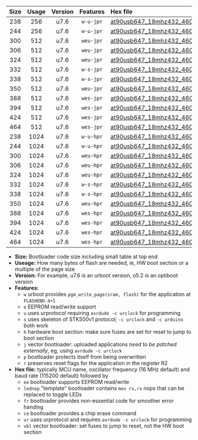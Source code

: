 |Size|Usage|Version|Features|Hex file|
|:-:|:-:|:-:|:-:|:--|
|238|256|u7.6|`w-u-jpr`|[at90usb647_18mhz432_460800bps_ur_vbl.hex](https://raw.githubusercontent.com/stefanrueger/urboot/main/at90usb647_18mhz432_460800bps_ur_vbl.hex)|
|244|256|u7.6|`w-u-jpr`|[at90usb647_18mhz432_460800bps_lednop_ur_vbl.hex](https://raw.githubusercontent.com/stefanrueger/urboot/main/at90usb647_18mhz432_460800bps_lednop_ur_vbl.hex)|
|300|512|u7.6|`weu-jpr`|[at90usb647_18mhz432_460800bps_ee_ur_vbl.hex](https://raw.githubusercontent.com/stefanrueger/urboot/main/at90usb647_18mhz432_460800bps_ee_ur_vbl.hex)|
|306|512|u7.6|`weu-jpr`|[at90usb647_18mhz432_460800bps_ee_lednop_ur_vbl.hex](https://raw.githubusercontent.com/stefanrueger/urboot/main/at90usb647_18mhz432_460800bps_ee_lednop_ur_vbl.hex)|
|324|512|u7.6|`weu-jpr`|[at90usb647_18mhz432_460800bps_ee_lednop_fr_ur_vbl.hex](https://raw.githubusercontent.com/stefanrueger/urboot/main/at90usb647_18mhz432_460800bps_ee_lednop_fr_ur_vbl.hex)|
|332|512|u7.6|`w-s-jpr`|[at90usb647_18mhz432_460800bps_vbl.hex](https://raw.githubusercontent.com/stefanrueger/urboot/main/at90usb647_18mhz432_460800bps_vbl.hex)|
|338|512|u7.6|`w-s-jpr`|[at90usb647_18mhz432_460800bps_lednop_vbl.hex](https://raw.githubusercontent.com/stefanrueger/urboot/main/at90usb647_18mhz432_460800bps_lednop_vbl.hex)|
|350|512|u7.6|`weu-jpr`|[at90usb647_18mhz432_460800bps_ee_lednop_fr_ce_ur_vbl.hex](https://raw.githubusercontent.com/stefanrueger/urboot/main/at90usb647_18mhz432_460800bps_ee_lednop_fr_ce_ur_vbl.hex)|
|388|512|u7.6|`wes-jpr`|[at90usb647_18mhz432_460800bps_ee_vbl.hex](https://raw.githubusercontent.com/stefanrueger/urboot/main/at90usb647_18mhz432_460800bps_ee_vbl.hex)|
|394|512|u7.6|`wes-jpr`|[at90usb647_18mhz432_460800bps_ee_lednop_vbl.hex](https://raw.githubusercontent.com/stefanrueger/urboot/main/at90usb647_18mhz432_460800bps_ee_lednop_vbl.hex)|
|424|512|u7.6|`wes-jpr`|[at90usb647_18mhz432_460800bps_ee_lednop_fr_vbl.hex](https://raw.githubusercontent.com/stefanrueger/urboot/main/at90usb647_18mhz432_460800bps_ee_lednop_fr_vbl.hex)|
|464|512|u7.6|`wes-jpr`|[at90usb647_18mhz432_460800bps_ee_lednop_fr_ce_vbl.hex](https://raw.githubusercontent.com/stefanrueger/urboot/main/at90usb647_18mhz432_460800bps_ee_lednop_fr_ce_vbl.hex)|
|238|1024|u7.6|`w-u-hpr`|[at90usb647_18mhz432_460800bps_ur.hex](https://raw.githubusercontent.com/stefanrueger/urboot/main/at90usb647_18mhz432_460800bps_ur.hex)|
|244|1024|u7.6|`w-u-hpr`|[at90usb647_18mhz432_460800bps_lednop_ur.hex](https://raw.githubusercontent.com/stefanrueger/urboot/main/at90usb647_18mhz432_460800bps_lednop_ur.hex)|
|300|1024|u7.6|`weu-hpr`|[at90usb647_18mhz432_460800bps_ee_ur.hex](https://raw.githubusercontent.com/stefanrueger/urboot/main/at90usb647_18mhz432_460800bps_ee_ur.hex)|
|306|1024|u7.6|`weu-hpr`|[at90usb647_18mhz432_460800bps_ee_lednop_ur.hex](https://raw.githubusercontent.com/stefanrueger/urboot/main/at90usb647_18mhz432_460800bps_ee_lednop_ur.hex)|
|324|1024|u7.6|`weu-hpr`|[at90usb647_18mhz432_460800bps_ee_lednop_fr_ur.hex](https://raw.githubusercontent.com/stefanrueger/urboot/main/at90usb647_18mhz432_460800bps_ee_lednop_fr_ur.hex)|
|332|1024|u7.6|`w-s-hpr`|[at90usb647_18mhz432_460800bps.hex](https://raw.githubusercontent.com/stefanrueger/urboot/main/at90usb647_18mhz432_460800bps.hex)|
|338|1024|u7.6|`w-s-hpr`|[at90usb647_18mhz432_460800bps_lednop.hex](https://raw.githubusercontent.com/stefanrueger/urboot/main/at90usb647_18mhz432_460800bps_lednop.hex)|
|350|1024|u7.6|`weu-hpr`|[at90usb647_18mhz432_460800bps_ee_lednop_fr_ce_ur.hex](https://raw.githubusercontent.com/stefanrueger/urboot/main/at90usb647_18mhz432_460800bps_ee_lednop_fr_ce_ur.hex)|
|388|1024|u7.6|`wes-hpr`|[at90usb647_18mhz432_460800bps_ee.hex](https://raw.githubusercontent.com/stefanrueger/urboot/main/at90usb647_18mhz432_460800bps_ee.hex)|
|394|1024|u7.6|`wes-hpr`|[at90usb647_18mhz432_460800bps_ee_lednop.hex](https://raw.githubusercontent.com/stefanrueger/urboot/main/at90usb647_18mhz432_460800bps_ee_lednop.hex)|
|424|1024|u7.6|`wes-hpr`|[at90usb647_18mhz432_460800bps_ee_lednop_fr.hex](https://raw.githubusercontent.com/stefanrueger/urboot/main/at90usb647_18mhz432_460800bps_ee_lednop_fr.hex)|
|464|1024|u7.6|`wes-hpr`|[at90usb647_18mhz432_460800bps_ee_lednop_fr_ce.hex](https://raw.githubusercontent.com/stefanrueger/urboot/main/at90usb647_18mhz432_460800bps_ee_lednop_fr_ce.hex)|

- **Size:** Bootloader code size including small table at top end
- **Useage:** How many bytes of flash are needed, ie, HW boot section or a multiple of the page size
- **Version:** For example, u7.6 is an urboot version, o5.2 is an optiboot version
- **Features:**
  + `w` urboot provides `pgm_write_page(sram, flash)` for the application at `FLASHEND-4+1`
  + `e` EEPROM read/write support
  + `u` uses urprotocol requiring `avrdude -c urclock` for programming
  + `s` uses skeleton of STK500v1 protocol; `-c urclock` and `-c arduino` both work
  + `h` hardware boot section: make sure fuses are set for reset to jump to boot section
  + `j` vector bootloader: uploaded applications *need to be patched externally*, eg, using `avrdude -c urclock`
  + `p` bootloader protects itself from being overwritten
  + `r` preserves reset flags for the application in the register R2
- **Hex file:** typically MCU name, oscillator frequency (16 MHz default) and baud rate (115200 default) followed by
  + `ee` bootloader supports EEPROM read/write
  + `lednop` "template" bootloader contains `mov rx,rx` nops that can be replaced to toggle LEDs
  + `fr` bootloader provides non-essential code for smoother error handing
  + `ce` bootloader provides a chip erase command
  + `ur` uses urprotocol and requires `avrdude -c urclock` for programming
  + `vbl` vector bootloader: set fuses to jump to reset, not the HW boot section
